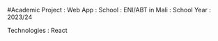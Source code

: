 #Academic  Project  :  Web  App : School :  ENI/ABT in Mali : School Year : 2023/24

Technologies : React 
